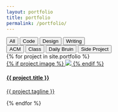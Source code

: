 ```yaml
---
layout: portfolio
title: portfolio
permalink: /portfolio/
---
```

<div class="portfolio-buttons button-group filter-button-group">
    <div class="button-group">
        <button data-filter="*" class="is-checked">All</button>
        <button data-filter=".code" class="is-not-checked">Code</button>
        <button data-filter=".design" class="is-not-checked">Design</button>
        <button data-filter=".writing" class="is-not-checked">Writing</button>
    </div>
    <div class="button-group">
        <button data-filter=".acm" class="is-not-checked">ACM</button>
        <button data-filter=".class" class="is-not-checked">Class</button>
        <button data-filter=".daily-bruin" class="is-not-checked">Daily Bruin</button>
        <button data-filter=".side-project" class="is-not-checked">Side Project</button>
    </div>
</div>

<div class="grid">
    <div class="grid-sizer"></div>
    {% for project in site.portfolio %}
    <div class="grid-item {{ project.grid-class }} ">
        <a class="link" href="{{ project.permalink }}">
            <div class="grid-item-content">
                {% if project.image %}
                    <img class="portfolio-image" src="../assets/{{ project.image }}" />
                {% endif %}
            <h4 class="portfolio-title">{{ project.title }}</h4>
            <p class="portfolio-tagline">{{ project.tagline }} </p>
            </div>
        </a>
    </div>
    {% endfor %}
</div>